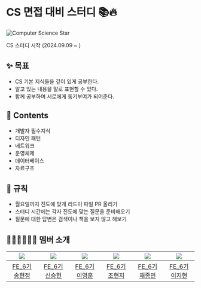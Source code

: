 # CS 면접 대비 스터디 📚🔥

![Computer Science Star](https://github.com/user-attachments/assets/e01dd288-bc06-4545-bdcd-7fd821da1993)

CS 스터디 시작 (2024.09.09 ~ )

## ✨ 목표
- CS 기본 지식들을 깊이 있게 공부한다.
- 알고 있는 내용을 말로 표현할 수 있다.
- 함께 공부하며 서로에게 동기부여가 되어준다.

## 📂 Contents
- 개발자 필수지식
- 디자인 패턴
- 네트워크
- 운영체제
- 데이터베이스
- 자료구조

## 📏 규칙
- 월요일까지 진도에 맞게 리드미 파일 PR 올리기
- 스터디 시간에는 각자 진도에 맞는 질문을 준비해오기
- 질문에 대한 답변은 검색이나 책을 보지 않고 해보기

## 🧑🏻‍💻👩🏻‍💻 멤버 소개
| <img src="https://avatars.githubusercontent.com/u/87344625?v=4"> | <img src="https://avatars.githubusercontent.com/u/137388618?v=4"> | <img src="https://avatars.githubusercontent.com/u/162422277?v=4"> | <img src="https://avatars.githubusercontent.com/u/123517278?v=4"> | <img src="https://avatars.githubusercontent.com/u/86304360?v=4"> |<img src="https://avatars.githubusercontent.com/u/98106371?v=4">  
| :---------------------------------------------------------------: | :---------------------------------------------------------------: | :--------------------------------------------------------------: | :---------------------------------------------------------------: | :---------------------------------------------------------------: | :---------------------------------------------------------------: |
|           [FE_6기 송현정](https://github.com/Haze-S)           |          [FE_6기 신승헌](https://github.com/AdamSeungheonShin)          |           [FE_6기 이영훈](https://github.com/tkddbs587)            |           [FE_6기 조현지](https://github.com/cindycho0423)           |         [FE_6기 채종민](https://github.com/JayChae)          | [FE_6기 이지현](https://github.com/easyhyun00) |

